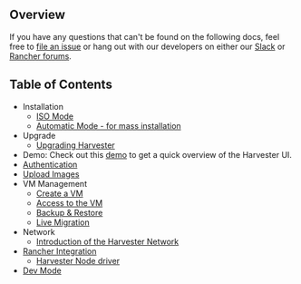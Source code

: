 ## Overview

If you have any questions that can't be found on the following docs, feel free to [file an issue](https://github.com/harvester/harvester/issues/new/choose)
or hang out with our developers on either our [Slack](https://slack.rancher.io/) or [Rancher forums](https://forums.rancher.com/).

## Table of Contents

- Installation
  * [ISO Mode](./iso-installation.md)
  * [Automatic Mode - for mass installation](./automatic-installation.md)
- Upgrade
  * [Upgrading Harvester](./upgrade.md)
- Demo: Check out this [demo](https://youtu.be/wVBXkS1AgHg) to get a quick overview of the Harvester UI.
- [Authentication](./authentication.md)
- [Upload Images](./upload-image.md)
- VM Management
  * [Create a VM](./create-vm.md)
  * [Access to the VM](./access-to-the-vm.md)
  * [Backup & Restore](./backup-restore.md)
  * [Live Migration](./live-migration.md)
- Network
  * [Introduction of the Harvester Network](./harvester-network.md)
- [Rancher Integration](./rancher-integration.md)
    - [Harvester Node driver](./node-driver.md)
- [Dev Mode](./docs/app-mode-installation.md)
